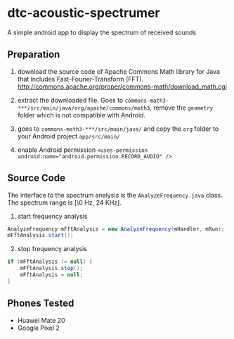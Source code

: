 # dtc-acoustic-spectrumer
A simple android app to display the spectrum of received sounds

## Preparation

1.  download the source code of Apache Commons Math library for Java that includes Fast-Fourier-Transform (FFT). <http://commons.apache.org/proper/commons-math/download_math.cgi>

2.  extract the downloaded file. Goes to `commons-math3-***/src/main/java/org/apache/commons/math3`, remove the `geometry` folder which is not compatible with Android.

3.  goes to `commons-math3-***/src/main/java/` and copy the `org` folder to your Android project `app/src/main/`

4.  enable Android permission `<uses-permission android:name="android.permission.RECORD_AUDIO" />`

## Source Code
The interface to the spectrum analysis is the `AnalyzeFrequency.java` class. The spectrum range is [\0 Hz, 24 KHz\].

1.  start frequency analysis
  ```java
  AnalyzeFrequency mFftAnalysis = new AnalyzeFrequency(mHandler, mRun);
  mFftAnalysis.start();
  ```

2.  stop frequency analysis
  ```java
  if (mFftAnalysis != null) {
      mFftAnalysis.stop();
      mFftAnalysis = null;
  }
  ```

## Phones Tested
*   Huawei Mate 20
*   Google Pixel 2
